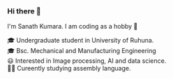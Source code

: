 ### Hi there 👋
I'm Sanath Kumara. I am coding as a hobby 💖

🎓 Undergraduate student in University of Ruhuna.<br/>
🎓 Bsc. Mechanical and Manufacturing Engineering <br/>
😃 Interested in Image processing, AI and data science. <br/>
👨‍🎓 Cureently studying assembly language.

<!--
**SanathKumaraEng/SanathKumaraEng** is a ✨ _special_ ✨ repository because its `README.md` (this file) appears on your GitHub profile.

Here are some ideas to get you started:

- 🔭 I’m currently working on ...
- 🌱 I’m currently learning ...
- 👯 I’m looking to collaborate on ...
- 🤔 I’m looking for help with ...
- 💬 Ask me about ...
- 📫 How to reach me: ...
- 😄 Pronouns: ...
- ⚡ Fun fact: ...
-->
